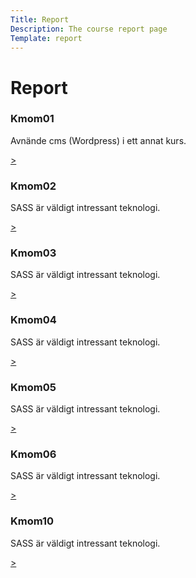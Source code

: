 ```yaml
---
Title: Report
Description: The course report page
Template: report
---
```


Report
==================
<div class="kmom-box card">
    <div class="card-title">
        <h3>Kmom01</h3>
    </div>
    <div class="card-text">
        <p>Avnände cms (Wordpress) i ett annat kurs.</p>
        <a class="card-link" href="report/kmom01">&gt;</a>
    </div>
</div>
<div class="kmom-box card">
    <div class="card-title">
        <h3>Kmom02</h3>
    </div>
    <div class="card-text">
        <p>SASS är väldigt intressant teknologi.</p>
        <a class="card-link" href="report/kmom02">&gt;</a>
    </div>
</div>

<div class="kmom-box card">
    <div class="card-title">
        <h3>Kmom03</h3>
    </div>
    <div class="card-text">
        <p>SASS är väldigt intressant teknologi.</p>
        <a class="card-link" href="report/kmom03">&gt;</a>
    </div>
</div>

<div class="kmom-box card">
    <div class="card-title">
        <h3>Kmom04</h3>
    </div>
    <div class="card-text">
        <p>SASS är väldigt intressant teknologi.</p>
        <a class="card-link" href="report/kmom04">&gt;</a>
    </div>
</div>
<div class="kmom-box card">
    <div class="card-title">
        <h3>Kmom05</h3>
    </div>
    <div class="card-text">
        <p>SASS är väldigt intressant teknologi.</p>
        <a class="card-link" href="report/kmom05">&gt;</a>
    </div>
</div>
<div class="kmom-box card">
    <div class="card-title">
        <h3>Kmom06</h3>
    </div>
    <div class="card-text">
        <p>SASS är väldigt intressant teknologi.</p>
        <a class="card-link" href="report/kmom06">&gt;</a>
    </div>
</div>
<div class="kmom-box card project">
    <div class="card-title">
        <h3>Kmom10</h3>
    </div>
    <div class="card-text">
        <p>SASS är väldigt intressant teknologi.</p>
        <a class="card-link" href="report/kmom10">&gt;</a>
    </div>
</div>
